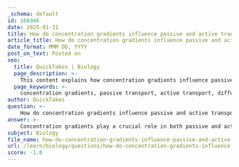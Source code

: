 ```yaml
---
_schema: default
id: 166946
date: 2025-01-31
title: How do concentration gradients influence passive and active transport?
article_title: How do concentration gradients influence passive and active transport?
date_format: MMM DD, YYYY
post_on_text: Posted on
seo:
  title: QuickTakes | Biology
  page_description: >-
    This content explains how concentration gradients influence passive and active transport mechanisms across cell membranes, detailing their definitions, mechanisms, and the role of energy in substance movement.
  page_keywords: >-
    concentration gradients, passive transport, active transport, diffusion, facilitated diffusion, osmosis, energy expenditure, sodium-potassium pump, transport proteins, cell membrane
author: QuickTakes
question: >-
    How do concentration gradients influence passive and active transport?
answer: >-
    Concentration gradients play a crucial role in both passive and active transport mechanisms across cell membranes. Here's how they influence each type of transport:\n\n### Passive Transport\n1. **Definition**: Passive transport is the movement of substances across a cell membrane without the use of energy. This process occurs naturally as substances move down their concentration gradient, from areas of higher concentration to areas of lower concentration.\n   \n2. **Mechanisms**:\n   - **Simple Diffusion**: Small nonpolar molecules (e.g., O2, CO2) can pass directly through the lipid bilayer due to their ability to dissolve in the hydrophobic core of the membrane.\n   - **Facilitated Diffusion**: Ions and polar molecules require specific transport proteins (channels or carriers) to help them cross the membrane. This process still relies on the concentration gradient, allowing substances to move from high to low concentration without energy expenditure.\n   - **Osmosis**: The diffusion of water across a selectively permeable membrane, which also occurs down its concentration gradient.\n\n### Active Transport\n1. **Definition**: Active transport is the movement of substances against their concentration gradient, from areas of lower concentration to areas of higher concentration. This process requires energy, typically in the form of ATP.\n\n2. **Mechanisms**:\n   - **Pumps**: Active transport is mediated by specific transport proteins known as pumps. A well-known example is the sodium-potassium (Na⁺-K⁺) pump, which moves 3 sodium ions out of the cell and 2 potassium ions into the cell against their respective concentration gradients. This process is essential for maintaining cellular homeostasis and proper cell function.\n\n### Summary of Influence of Concentration Gradients\n- **Passive Transport**: Concentration gradients drive the movement of substances from high to low concentration, allowing for the natural flow of molecules without energy input.\n- **Active Transport**: Concentration gradients are manipulated by cells to create and maintain differences in concentration. Cells expend energy to move substances against their gradients, which is vital for processes such as nutrient uptake and waste removal.\n\nIn conclusion, concentration gradients are fundamental to the mechanisms of both passive and active transport, dictating the direction and energy requirements of substance movement across cell membranes.
subject: Biology
file_name: how-do-concentration-gradients-influence-passive-and-active-transport.md
url: /learn/biology/questions/how-do-concentration-gradients-influence-passive-and-active-transport
score: -1.0
---
```


&nbsp;